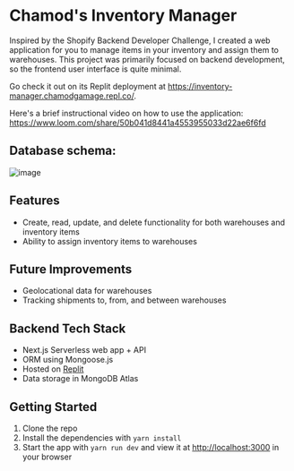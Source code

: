# Chamod's Inventory Manager

Inspired by the Shopify Backend Developer Challenge, I created a web application for you to manage items in your inventory and assign them to warehouses. 
This project was primarily focused on backend development, so the frontend user interface is quite minimal.

Go check it out on its Replit deployment at https://inventory-manager.chamodgamage.repl.co/.

Here's a brief instructional video on how to use the application:
https://www.loom.com/share/50b041d8441a4553955033d22ae6f6fd

## Database schema:
![image](https://user-images.githubusercontent.com/41309709/168906071-6eaabe61-b059-4ebb-afc3-c207dfd68566.png)


## Features

- Create, read, update, and delete functionality for both warehouses and inventory items
- Ability to assign inventory items to warehouses


## Future Improvements

- Geolocational data for warehouses
- Tracking shipments to, from, and between warehouses

## Backend Tech Stack

- Next.js Serverless web app + API
- ORM using Mongoose.js
- Hosted on [Replit](https://repl.it/)
- Data storage in MongoDB Atlas

## Getting Started

1. Clone the repo
2. Install the dependencies with `yarn install`
3. Start the app with `yarn run dev` and view it at [http://localhost:3000](http://localhost:3000) in your browser

